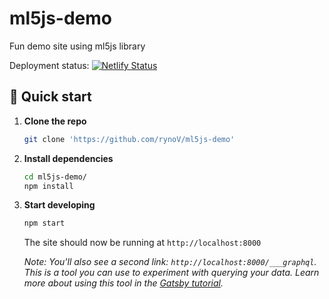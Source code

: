 # ml5js-demo

Fun demo site using ml5js library

Deployment status:
[![Netlify Status](https://api.netlify.com/api/v1/badges/90b81473-bad7-4a15-87e6-dda11f7c7d08/deploy-status)](https://app.netlify.com/sites/ml5-demo/deploys)

## 🚀 Quick start

1.  **Clone the repo**

    ```sh
    git clone 'https://github.com/rynoV/ml5js-demo'
    ```

2.  **Install dependencies**

    ```sh
    cd ml5js-demo/
    npm install
    ```

1.  **Start developing**

    ```sh
    npm start
    ```
    The site should now be running at `http://localhost:8000`

    _Note: You'll also see a second link: _`http://localhost:8000/___graphql`_. This is a tool you can use to experiment with querying your data. Learn more about using this tool in the [Gatsby tutorial](https://www.gatsbyjs.org/tutorial/part-five/#introducing-graphiql)._



